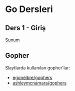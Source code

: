 # Go Dersleri

## Ders 1 - Giriş

[Sunum](https://talks.godoc.org/github.com/go-dersleri/slaytlar/ders1/ders1.slide)

## Gopher

Slaytlarda kullanılan gopher'lar:

- [egonelbre/gophers](github.com/egonelbre/gophers)
- [ashleymcnamara/gophers](github.com/ashleymcnamara/gophers)
